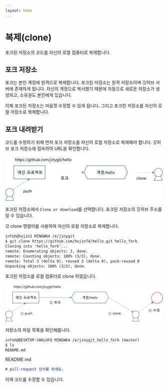 ```yaml
---
layout: home
---
```

# 복제(clone)
포크된 저장소의 코드를 자신의 로컬 컴퓨터로 복제합니다.

## 포크 저장소
포크는 본인 계정에 원격으로 복제합니다. 포크된 저장소는 원격 저장소이며 깃허브 서버에 존재하게 됩니다. 자신의 계정으로 복사했기 때문에 자동으로 새로운 저장소가 생성되고, 소유권도 본인에게 있습니다.

이제 포크된 저장소는 마음껏 수정할 수 있게 됩니다. 그리고 포크한 저장소를 자신의 로컬 저장소로 복제합니다.  

## 포크 내려받기
코드를 수정하기 위해 먼저 포크 저장소를 자신의 로컬 저장소로 복제해야 합니다. 깃허브 포크 저장소에 접속하여 URL을 확인합니다. 

![풀리퀘스트](./img/image010.png)  

포크된 저장소에서 `Clone or download`를 선택합니다. 포크된 저장소의 깃허브 주소를 알 수 있습니다.

깃 clone 명령어를 사용하여 자신의 로컬 저장소로 복제합니다.

```
infoh@hojin1 MINGW64 /e/jinygit
$ git clone https://github.com/hojin74/hello.git hello_fork
Cloning into 'hello_fork'...
remote: Enumerating objects: 3, done.
remote: Counting objects: 100% (3/3), done.
remote: Total 3 (delta 0), reused 3 (delta 0), pack-reused 0
Unpacking objects: 100% (3/3), done.
```

포크된 저장소를 로컬 컴퓨터로 clone 하였습니다.

![풀리퀘스트](./img/image011.png)  

저장소의 파일 목록을 확인해봅니다.

```
infoh@DESKTOP-VAKLOFQ MINGW64 /e/jinygit_hello_fork (master)
$ ls
README.md
```

README.md
```md
# pull-request 인사를 하세요.
```

이제 코드를 수정할 수 있습니다.